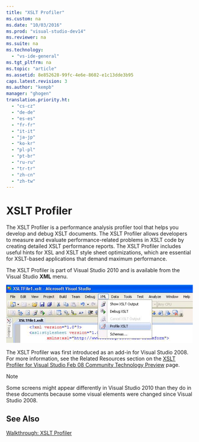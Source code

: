 ```yaml
---
title: "XSLT Profiler"
ms.custom: na
ms.date: "10/03/2016"
ms.prod: "visual-studio-dev14"
ms.reviewer: na
ms.suite: na
ms.technology: 
  - "vs-ide-general"
ms.tgt_pltfrm: na
ms.topic: "article"
ms.assetid: 8e852628-99fc-4e6e-8602-e1c13dde3b95
caps.latest.revision: 3
ms.author: "kempb"
manager: "ghogen"
translation.priority.ht: 
  - "cs-cz"
  - "de-de"
  - "es-es"
  - "fr-fr"
  - "it-it"
  - "ja-jp"
  - "ko-kr"
  - "pl-pl"
  - "pt-br"
  - "ru-ru"
  - "tr-tr"
  - "zh-cn"
  - "zh-tw"
---
```

# XSLT Profiler
The XSLT Profiler is a performance analysis profiler tool that helps you develop and debug XSLT documents. The XSLT Profiler allows developers to measure and evaluate performance-related problems in XSLT code by creating detailed XSLT performance reports. The XSLT Profiler includes useful hints for XSL and XSLT style sheet optimizations, which are essential for XSLT-based applications that demand maximum performance.  
  
 The XSLT Profiler is part of Visual Studio 2010 and is available from the Visual Studio **XML** menu.  
  
 ![XSLT Profiler](../VS_IDE/media/xsltprofilermenu.gif "XSLTProfilerMenu")  
  
 The XSLT Profiler was first introduced as an add-in for Visual Studio 2008. For more information, see the Related Resources section on the [XSLT Profiler for Visual Studio Feb 08 Community Technology Preview](http://go.microsoft.com/fwlink/?LinkId=142987) page.  
  
> [!NOTE]
>  Some screens might appear differently in Visual Studio 2010 than they do in these documents because some visual elements were changed since Visual Studio 2008.  
  
## See Also  
 [Walkthrough: XSLT Profiler](../VS_IDE/walkthrough--xslt-profiler.md)